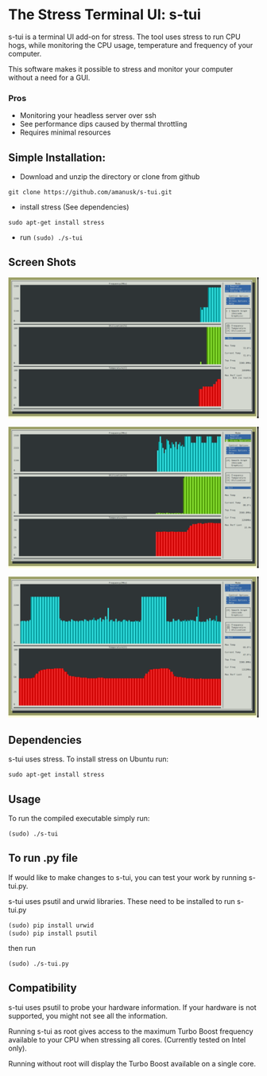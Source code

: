 # The Stress Terminal UI: s-tui

s-tui is a terminal UI add-on for stress. The tool uses stress to run CPU hogs, while monitoring the CPU usage, temperature and frequency of your computer.

This software makes it possible to stress and monitor your computer without a need for a GUI. 

### Pros
* Monitoring your headless server over ssh
* See performance dips caused by thermal throttling 
* Requires minimal resources


## Simple Installation:
* Download and unzip the directory or clone from github
```
git clone https://github.com/amanusk/s-tui.git
```
* install stress (See dependencies)
```
sudo apt-get install stress
```
* run `(sudo) ./s-tui`

## Screen Shots
![](./ScreenShots/stui1.png?raw=true "Full Screen")

![](./ScreenShots/stui2.png?raw=true "Overheat detected")

![](./ScreenShots/stui3.png?raw=true "Two Graphs")


## Dependencies
s-tui uses stress. To install stress on Ubuntu run:
```
sudo apt-get install stress
```

## Usage
To run the compiled executable simply run:
```
(sudo) ./s-tui
```

## To run .py file
If would like to make changes to s-tui, you can test your work by running s-tui.py.

s-tui uses psutil and urwid libraries.
These need to be installed to run s-tui.py
```
(sudo) pip install urwid
(sudo) pip install psutil
```
then run 
```
(sudo) ./s-tui.py
```

## Compatibility
s-tui uses psutil to probe your hardware information. If your hardware is not supported, you might not see all the information.

Running s-tui as root gives access to the maximum Turbo Boost frequency available to your CPU when stressing all cores. (Currently tested on Intel only).

Running without root will display the Turbo Boost available on a single core. 


